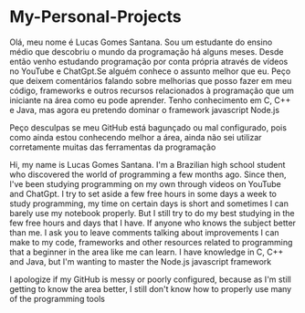 # My-Personal-Projects

Olá, meu nome é Lucas Gomes Santana. Sou um estudante do ensino médio que descobriu o mundo da programação há alguns meses. Desde então venho estudando programação por conta própria através de vídeos no YouTube e ChatGpt.Se alguém conhece o assunto melhor que eu. Peço que deixem comentários falando sobre melhorias que posso fazer em meu código, frameworks e outros recursos relacionados à programação que um iniciante na área como eu pode aprender. Tenho conhecimento em C, C++ e Java, mas agora 
eu pretendo dominar o framework javascript Node.js

Peço desculpas se meu GitHub está bagunçado ou mal configurado, pois como ainda estou conhecendo melhor a área, ainda não sei utilizar corretamente muitas das ferramentas da programação


Hi, my name is Lucas Gomes Santana. I'm a Brazilian high school student who discovered the world of programming a few months ago. Since then, I've been studying programming on my own through videos on YouTube and ChatGpt. I try to set aside a few free hours in some days a week to study programming, my time on certain days is short and sometimes I can barely use my notebook properly. But I still try to do my best studying in the few free hours and days that I have. If anyone who knows the subject better than me. I ask you to leave comments talking about improvements I can make to my code, frameworks and other resources related to programming that a beginner in the area like me can learn. I have knowledge in C, C++ and Java, but I'm wanting to master the Node.js javascript framework

I apologize if my GitHub is messy or poorly configured, because as I'm still getting to know the area better, I still don't know how to properly use many of the programming tools
